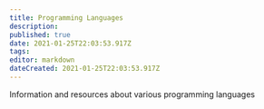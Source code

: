 ```yaml
---
title: Programming Languages
description: 
published: true
date: 2021-01-25T22:03:53.917Z
tags: 
editor: markdown
dateCreated: 2021-01-25T22:03:53.917Z
---
```


Information and resources about various programming languages